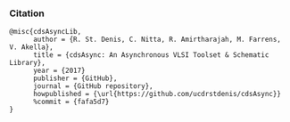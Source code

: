 ### Citation

    @misc{cdsAsyncLib,
          author = {R. St. Denis, C. Nitta, R. Amirtharajah, M. Farrens, V. Akella},
          title = {cdsAsync: An Asynchronous VLSI Toolset & Schematic Library},
          year = {2017}
          publisher = {GitHub},
          journal = {GitHub repository},
          howpublished = {\url{https://github.com/ucdrstdenis/cdsAsync}}
          %commit = {fafa5d7}
    }

